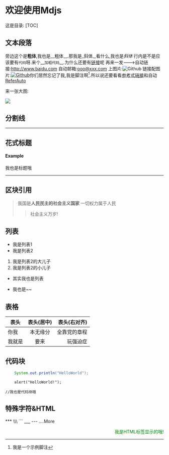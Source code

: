 # 欢迎使用Mdjs

这是目录:
[TOC]

## 文本段落

旁边这个是**粗体**,我也是__粗体__.那我是_斜体_,看什么,我也是*斜体*
行内是不是应该要有`代码`呀.来个__`加粗代码`__.为什么还要有[链接](http://www.baidu.com)呢
再来一发--->自动链接:<http://www.baidu.com>
自动邮箱:<ooo@xxx.com>
上图片:![Github](https://assets-cdn.github.com/favicon.ico "Github Icon")
链接配图片:[![Github](https://assets-cdn.github.com/favicon.ico)](https://github.com/ "Github")你们居然忘记了我,我是脚注啊[^脚注1].所以说还要看看[参考式链接][r]和自动[ReferAuto][]

[r]: http://www.baidu.com
[ReferAuto]: http://www.baidu.com "自动参考的参考式"

[^脚注1]: 我是一个示例脚注

来一张大图:

![](https://ss1.bdstatic.com/kvoZeXSm1A5BphGlnYG/skin_zoom/147.jpg)

## 分割线

---

## 花式标题

#### Example #

我也是标题哦
***

## 区块引用
> 我国是**人民民主的社会主义国家**
> 一切权力属于人民
> > 社会主义万岁!

## 列表

- 我是列表1
- 我是列表2
 1. 我是列表2的大儿子
 2. 我是列表2的小儿子
+ 其实我也是列表
* 我也是~~

## 表格
|表头|表头(居中)|表头(右对齐)
|----|:--------:|-----------:|
|你我|本无缘分  |全靠党的章程|
我就是|要来|玩强迫症

## 代码块

``` java
    System.out.println("HelloWorld");
```

```
    alert("HelloWorld!");
```

    //我也是代码块哦

## 特殊字符&HTML

\*\*\*
\\\\\\
\`\`\`
\_\_\_
\-\-\-
....More

<div style="text-align:right;color:green">我是HTML标签显示的哦!</div>